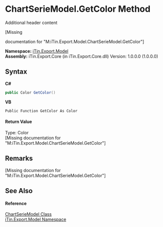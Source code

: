 # ChartSerieModel.GetColor Method 
Additional header content 

\[Missing <summary> documentation for "M:iTin.Export.Model.ChartSerieModel.GetColor"\]

**Namespace:**&nbsp;<a href="ef57ffcc-e95e-b212-5a46-9aa6f5a3511f">iTin.Export.Model</a><br />**Assembly:**&nbsp;iTin.Export.Core (in iTin.Export.Core.dll) Version: 1.0.0.0 (1.0.0.0)

## Syntax

**C#**<br />
``` C#
public Color GetColor()
```

**VB**<br />
``` VB
Public Function GetColor As Color
```


#### Return Value
Type: Color<br />\[Missing <returns> documentation for "M:iTin.Export.Model.ChartSerieModel.GetColor"\]

## Remarks
\[Missing <remarks> documentation for "M:iTin.Export.Model.ChartSerieModel.GetColor"\]

## See Also


#### Reference
<a href="2d59a018-86fd-e2a2-ce65-d001fb8d7888">ChartSerieModel Class</a><br /><a href="ef57ffcc-e95e-b212-5a46-9aa6f5a3511f">iTin.Export.Model Namespace</a><br />